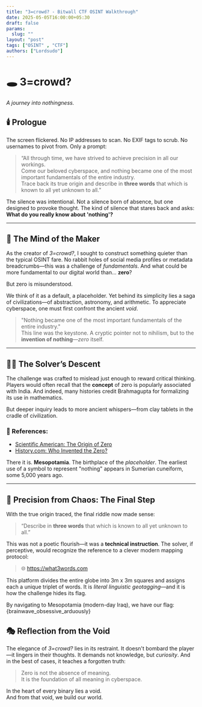 ```yaml
---
title: "3=crowd? - Bitwall CTF OSINT Walkthrough"
date: 2025-05-05T16:00:00+05:30
draft: false
params:
  slug: ""
layout: "post"
tags: ["OSINT" , "CTF"]
authors: ["Lordsudo"]
---
```

# 🕳️ 3=crowd?  
*A journey into nothingness.*

## 🕯️ Prologue

The screen flickered. No IP addresses to scan. No EXIF tags to scrub. No usernames to pivot from. Only a prompt:

> “All through time, we have strived to achieve precision in all our workings.  
> Come our beloved cyberspace, and nothing became one of the most important fundamentals of the entire industry.  
> Trace back its true origin and describe in **three words** that which is known to all yet unknown to all.”

The silence was intentional. Not a silence born of absence, but one designed to provoke thought. The kind of silence that stares back and asks:  
**What do you really know about 'nothing'?**

---

## 🧠 The Mind of the Maker

As the creator of *3=crowd?*, I sought to construct something quieter than the typical OSINT fare. No rabbit holes of social media profiles or metadata breadcrumbs—this was a challenge of *fundamentals*. And what could be more fundamental to our digital world than… **zero**?

But zero is misunderstood.

We think of it as a default, a placeholder. Yet behind its simplicity lies a saga of civilizations—of abstraction, astronomy, and arithmetic. To appreciate cyberspace, one must first confront the ancient *void*.

> "Nothing became one of the most important fundamentals of the entire industry."  
> This line was the keystone. A cryptic pointer not to nihilism, but to the **invention of nothing**—*zero* itself.

---

## 🕵️‍♂️ The Solver’s Descent

The challenge was crafted to mislead just enough to reward critical thinking. Players would often recall that the **concept** of zero is popularly associated with India. And indeed, many histories credit Brahmagupta for formalizing its use in mathematics.

But deeper inquiry leads to more ancient whispers—from clay tablets in the cradle of civilization.

### 🧷 References:
- [Scientific American: The Origin of Zero](https://www.scientificamerican.com/article/what-is-the-origin-of-zer/)
- [History.com: Who Invented the Zero?](https://www.history.com/articles/who-invented-the-zero)

There it is. **Mesopotamia**. The birthplace of the *placeholder*. The earliest use of a symbol to represent "nothing" appears in Sumerian cuneiform, some 5,000 years ago.

---

## 📍 Precision from Chaos: The Final Step

With the true origin traced, the final riddle now made sense:

> “Describe in **three words** that which is known to all yet unknown to all.”

This was not a poetic flourish—it was a **technical instruction**. The solver, if perceptive, would recognize the reference to a clever modern mapping protocol:

> 🌐 https://what3words.com

This platform divides the entire globe into 3m x 3m squares and assigns each a unique triplet of words. It is *literal linguistic geotagging*—and it is how the challenge hides its flag.

By navigating to Mesopotamia (modern-day Iraq), we have our flag: {brainwave_obsessive_arduously}

## 🎭 Reflection from the Void

The elegance of *3=crowd?* lies in its restraint. It doesn't bombard the player—it lingers in their thoughts. It demands not knowledge, but *curiosity*. And in the best of cases, it teaches a forgotten truth:

> Zero is not the absence of meaning.  
> It is the foundation of all meaning in cyberspace.

In the heart of every binary lies a void.  
And from that void, we build our world.

